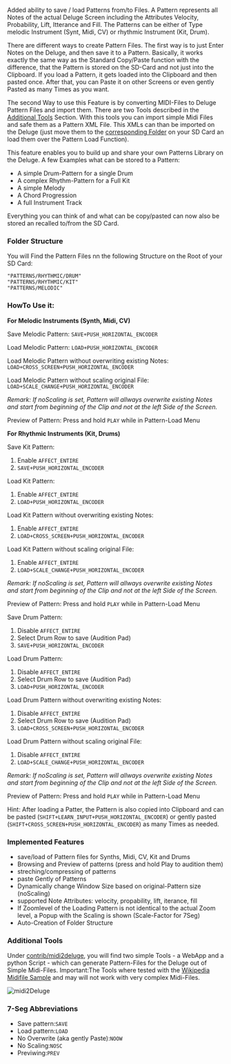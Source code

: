 Added ability to save / load Patterns from/to Files. A Pattern represents all Notes of the actual Deluge Screen including the Attributes Velocity, Probability, Lift, Itterance and Fill. The Patterns can be either of Type melodic Instrument (Synt, Midi, CV) or rhythmic Instrument (Kit, Drum).

There are different ways to create Pattern Files. The first way is to just Enter Notes on the Deluge, and then save it to a Pattern. Basically, it works exactly the same way as the Standard Copy/Paste function with the difference, that the Pattern is stored on the SD-Card and not just into the Clipboard. If you load a Pattern, it gets loaded into the Clipboard and then pasted once. After that, you can Paste it on other Screens or even gently Pasted as many Times as you want.

The second Way to use this Feature is by converting MIDI-Files to Deluge Pattern Files and import them. There are two Tools described in the [Additional Tools](#additional-tools) Section. With this tools you can import simple Midi Files and safe them as a Pattern XML File. This XMLs can than be imported on the Deluge (just move them to the [corresponding Folder](#prerequisites)  on your SD Card an load them over the Pattern Load Function).

This feature enables you to build up and share your own Patterns Library on the Deluge. A few Examples what can be stored to a Pattern:

- A simple Drum-Pattern for a single Drum
- A complex Rhythm-Pattern for a Full Kit
- A simple Melody
- A Chord Progression
- A full Instrument Track

Everything you can think of and what can be copy/pasted can now also be stored an recalled to/from the SD Card.


### Folder Structure
You will Find the Pattern Files nn the following Structure on the Root of your SD Card:

```
"PATTERNS/RHYTHMIC/DRUM"
"PATTERNS/RHYTHMIC/KIT"
"PATTERNS/MELODIC"
```

### HowTo Use it:
**For Melodic Instruments (Synth, Midi, CV)**

Save Melodic Pattern:
`SAVE+PUSH_HORIZONTAL_ENCODER`

Load Melodic Pattern:
`LOAD+PUSH_HORIZONTAL_ENCODER`

Load Melodic Pattern without overwriting existing Notes:
`LOAD+CROSS_SCREEN+PUSH_HORIZONTAL_ENCODER`

Load Melodic Pattern without scaling original File:
`LOAD+SCALE_CHANGE+PUSH_HORIZONTAL_ENCODER`

_Remark: If noScaling is set, Pattern will allways overwrite existing Notes and start from beginning of the Clip and not at the left Side of the Screen._

Preview of Pattern:
Press and hold `PLAY` while in Pattern-Load Menu



**For Rhythmic Instruments (Kit, Drums)**

Save Kit Pattern:
1. Enable `AFFECT_ENTIRE`
2. `SAVE+PUSH_HORIZONTAL_ENCODER`

Load Kit Pattern:
1. Enable `AFFECT_ENTIRE`
2. `LOAD+PUSH_HORIZONTAL_ENCODER`

Load Kit Pattern without overwriting existing Notes:
1. Enable `AFFECT_ENTIRE`
2. `LOAD+CROSS_SCREEN+PUSH_HORIZONTAL_ENCODER`

Load Kit Pattern without scaling original File:
1. Enable `AFFECT_ENTIRE`
2. `LOAD+SCALE_CHANGE+PUSH_HORIZONTAL_ENCODER`

_Remark: If noScaling is set, Pattern will allways overwrite existing Notes and start from beginning of the Clip and not at the left Side of the Screen._

Preview of Pattern:
Press and hold `PLAY` while in Pattern-Load Menu

Save Drum Pattern:
1. Disable `AFFECT_ENTIRE`
2. Select Drum Row to save (Audition Pad)
5. `SAVE+PUSH_HORIZONTAL_ENCODER`

Load Drum Pattern:
1. Disable `AFFECT_ENTIRE`
2. Select Drum Row to save (Audition Pad)
3. `LOAD+PUSH_HORIZONTAL_ENCODER`

Load Drum Pattern without overwriting existing Notes:
1. Disable `AFFECT_ENTIRE`
2. Select Drum Row to save (Audition Pad)
3. `LOAD+CROSS_SCREEN+PUSH_HORIZONTAL_ENCODER`

Load Drum Pattern without scaling original File:
1. Disable `AFFECT_ENTIRE`
2. `LOAD+SCALE_CHANGE+PUSH_HORIZONTAL_ENCODER`

_Remark: If noScaling is set, Pattern will allways overwrite existing Notes and start from beginning of the Clip and not at the left Side of the Screen._

Preview of Pattern:
Press and hold `PLAY` while in Pattern-Load Menu

Hint:
After loading a Patter, the Pattern is also copied into Clipboard and can be pasted (`SHIFT+LEARN_INPUT+PUSH_HORIZONTAL_ENCODER`) or gently pasted (`SHIFT+CROSS_SCREEN+PUSH_HORIZONTAL_ENCODER`) as many Times as needed.


### Implemented Features
- save/load of Pattern files for Synths, Midi, CV, Kit and Drums
- Browsing and Preview of patterns (press and hold Play to audition them)
- streching/compressing of patterns
- paste Gently of Patterns
- Dynamically change Window Size based on original-Pattern size (noScaling)
- supported Note Attributes: velocity, propability, lift, iterance, fill
- If Zoomlevel of the Loading Pattern is not identical to the actual Zoom level, a Popup with the Scaling is shown (Scale-Factor for 7Seg)
- Auto-Creation of Folder Structure


### Additional Tools
Under [contrib/midi2deluge](contrib/midi2deluge), you will find two simple Tools - a WebApp and a python Script - which can generate Pattern-Files for the Deluge out of Simple Midi-Files.
Important:The Tools where tested with the [Wikipedia Midifile Sample](https://en.wikipedia.org/wiki/File:MIDI_sample.mid) and may will not work with very complex Midi-Files.


![midi2Deluge](https://github.com/user-attachments/assets/902fdcd1-58e7-4992-8c02-6c0ad063233d)

### 7-Seg Abbreviations

- Save pattern:`SAVE`
- Load pattern:`LOAD`
- No Overwrite (aka gently Paste):`NOOW`
- No Scaling:`NOSC`
- Previwing:`PREV`


